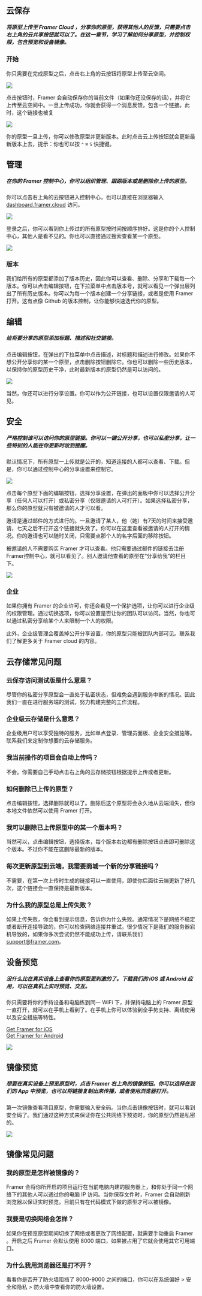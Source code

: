 <a id="cloud"></a>
<h2 class="h2-first">云保存</h2>

##### 将原型上传至 Framer Cloud ，分享你的原型，获得其他人的反馈，只需要点击右上角的云共享按钮就可以了。在这一章节，学习了解如何分享原型，并控制权限，包含预览和设备镜像。

### 开始

你只需要在完成原型之后，点击右上角的云按钮将原型上传至云空间。

![](/images/learn/collaborate/cloud-popover@2x.png)

点击按钮时，Framer 会自动保存你的当前文件（如果你还没保存的话），并将它上传至云空间中。一旦上传成功，你就会获得一个消息反馈，包含一个链接。此时，这个链接也被复

![](/images/learn/collaborate/cloud-update@2x.png)

你的原型一旦上传，你可以修改原型并更新版本。此时点击云上传按钮就会更新最新版本上去，提示：你也可以按 `⌃` `⌘` `S` 快捷键。

<a id="manage"></a>
## 管理

##### 在你的 Framer 控制中心，你可以组织管理、跟踪版本或是删除你上传的原型。

你可以点击右上角的云按钮进入控制中心，也可以直接在浏览器输入 [dashboard.framer.cloud]() 访问。

![](/images/learn/collaborate/cloud-login@2x.png)

登录之后，你可以看到你上传过的所有原型按时间按顺序排好。这是你的个人控制中心，其他人是看不见的。你也可以直接通过搜索查看某一个原型。

![](/images/learn/collaborate/cloud-overview@2x.png)

### 版本

我们给所有的原型都添加了版本历史，因此你可以查看、删除、分享和下载每一个版本。你可以点击编辑按钮，在下拉菜单中点击版本号，就可以看见一个弹出层列出了所有历史版本。你可以为每一个版本创建一个分享链接，或者是使用 Framer 打开。这有点像 Github 的版本控制，让你能够快速迭代你的原型。

<a id="edit"></a>
## 编辑

##### 给将要分享的原型添加标题、描述和社交链接。

点击编辑按钮，在弹出的下拉菜单中点击描述，对标题和描述进行修改。如果你不想公开分享你的某一个原型，点击删除按钮删除它。你也可以删除一些历史版本，以保持你的原型历史干净，此时最新版本的原型仍然是可以访问的。

![](/images/learn/collaborate/cloud-edit@2x.png)

当然，你还可以进行分享设置。你可以作为公开链接，也可以设置仅限邀请的人可见。

<a id="security"></a>
## 安全

##### 严格控制谁可以访问你的原型链接。你可以一键公开分享，也可以私密分享，让一些特别的人能在你更新时收到提醒。

默认情况下，所有原型一上传就是公开的，知道连接的人都可以查看、下载。但是，你可以通过控制中心的分享设置来控制它。

![](/images/learn/collaborate/cloud-share@2x.png)

点击每个原型下面的编辑按钮，选择分享设置，在弹出的面板中你可以选择公开分享（任何人可以打开）或私密分享（仅限邀请的人可打开）。如果选择私密分享，那么你的原型就只有被邀请的人才可以看。

邀请是通过邮件的方式进行的。一旦邀请了某人，他（她）有7天的时间来接受邀请，七天之后不打开这个链接就失效了。你可以在这里查看被邀请的人打开的情况。你的邀请也可以随时关闭，只需要点那个人的名字后面的移除按钮。

被邀请的人不需要购买 Framer 才可以查看。他只需要通过邮件的链接去注册Framer控制中心，就可以看见了。别人邀请他查看的原型在“分享给我”的栏目下。

![](/images/learn/collaborate/cloud-shared@2x.png)

### 企业

如果你拥有 Framer 的企业许可，你还会看见一个保护选项，让你可以进行企业级的权限管理。通过切换选项，你可以设置是否让你的团队可以访问。当然，你也可以通过私密分享给某个人来限制一个人的权限。

此外，企业级管理会覆盖掉公开分享设置，你的原型只能被团队内部可见。联系我们了解更多关于 Framer cloud 的内容。

<a id="cloud-faq"></a>
## 云存储常见问题

### 云保存访问测试版是什么意思？

尽管你的私密分享原型会一直处于私密状态，但难免会遇到服务中断的情况。因此我们一直在进行服务端的测试，努力构建完整的工作流程。

### 企业级云存储是什么意思？

企业级用户可以享受独特的服务，比如单点登录、管理员面板、企业安全措施等。联系我们来定制你想要的云存储服务。


### 我当前操作的项目会自动上传吗？

不会。你需要自己手动点击右上角的云存储按钮根据提示上传或者更新。

### 如何删除已上传的原型？

点击编辑按钮，选择删除就可以了。删除后这个原型将会永久地从云端消失，但你本地文件依然可以使用 Framer 打开。

### 我可以删除已上传原型中的某一个版本吗？

当然可以，点击编辑按钮，选择版本，每个版本右边都有删除按钮点击即可删除这个版本。不过你不能在这删除最新的版本。

### 每次更新原型到云端，我需要商城一个新的分享链接吗？

不需要，在第一次上传时生成的链接可以一直使用，即使你后面往云端更新了好几次，这个链接会一直保持是最新版本。

### 为什么我的原型总是上传失败？

如果上传失败，你会看到提示信息，告诉你为什么失败。通常情况下是网络不稳定或者断开连接导致的，你可以检查网络连接并重试。很少情况下是我们的服务器宕机导致的，如果你多次尝试仍然不能成功上传，请联系我们[support@framer.com](mail:support@framer.com)。

<a id="preview"></a>
## 设备预览

##### 没什么比在真实设备上查看你的原型更刺激的了。下载我们的 iOS 或 Android 应用，可以在真机上实时预览、交互。

你只需要将你的手持设备和电脑练到同一 WiFi 下，并保持电脑上的 Framer 原型一直打开，就可以在手机上看到了。在手机上你可以体验到全手势支持、离线使用以及安全措施等特性。

[Get Framer for iOS](http://itunes.apple.com/app/id1124920547)
<br>
[Get Framer for Android](https://play.google.com/store/apps/details?id=com.framerjs.android)

![](/images/learn/collaborate/preview-ios@2x.png)

<a id="mirror"></a>
## 镜像预览

##### 想要在真实设备上预览原型时，点击 Framer 右上角的镜像按钮。你可以选择在我们的 App 中预览，也可以将链接复制出来传播，或者使用浏览器打开。

第一次镜像查看项目原型，你需要输入安全码。当你点击镜像按钮时，就可以看到安全码了。我们通过这种方式来保证你在公共网络下预览时，你的原型仍然是私密的。

![](/images/learn/collaborate/preview-mirror@2x.png)

<a id="preview-faq"></a>
## 镜像常见问题

### 我的原型是怎样被镜像的？

Framer 会将你所开启的项目运行在当前电脑内建的服务器上，和你处于同一个网络下的其他人可以通过你的电脑 IP 访问。当你保存文件时，Framer 会自动刷新浏览器以保证实时预览。目前只有在代码模式下做的原型才可以被镜像。

### 我要是切换网络会怎样？

如果你在预览原型期间切换了网络或者更改了网络配置，就需要手动重启 Framer 。开启之后 Framer 会默认使用 8000 端口，如果被占用了它就会使用其它可用端口。

### 为什么我用浏览器还是打不开？

看看你是否开了防火墙阻挡了 8000-9000 之间的端口，你可以在系统偏好 > 安全和隐私 > 防火墙中查看你的防火墙设置。

